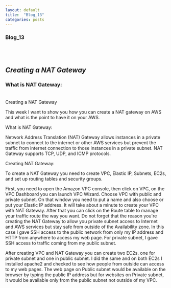 ```yaml
---
layout: default
title:  "Blog_13"
categories: posts
---
```


### Blog_13
<br><br>


## *Creating a NAT Gateway*<br>


### What is NAT Gateway:<br><br>


Creating a NAT Gateway

This week I want to show you how you can create a NAT gateway on AWS and what is the point to have it on your AWS.

What is NAT Gateway:

Network Address Translation (NAT) Gateway allows instances in a private subnet to connect to the internet or other AWS services but prevent the traffic from internet connection to those instances in a private subnet.
NAT Gateway supports TCP, UDP, and ICMP protocols.

Creating NAT Gateway:

To create a NAT Gateway you need to create VPC, Elastic IP, Subnets, EC2s, and set up routing tables and security groups.
  
First, you need to open the Amazon VPC console, then click on VPC, on the VPC Dashboard you can launch VPC Wizard.
Choose VPC with public and private subnet. On that window you need to put a name and also choose or put your Elastic IP address.
It will take about a minute to create your VPC with NAT Gateway. After that you can click on the Route table to manage your traffic route the way you want.
Do not forget that the reason you're creating the NAT Gateway to allow you private subnet access to Internet and AWS services but stay safe from outside of the Availability zone. 
In this case I gave SSH access to the public network from only my IP address and HTTP from anywhere to access my web page.
For private subnet, I gave SSH access to traffic coming from my public subnet.




After creating VPC and NAT Gateway you can create two EC2s. one for private subnet and one in public subnet. I did the same and on both EC2s I installed apache2 and checked to see how people from outside can access to my web pages.
The web page on Public subnet would be available on the browser by typing the public IP address but for websites on Private subnet, it would be available only from the public subnet not outside of my VPC.

